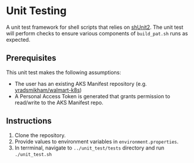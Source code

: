 # Unit Testing
A unit test framework for shell scripts that relies on [shUnit2](https://github.com/kward/shunit2). The unit test will perform checks to ensure various components of `build_pat.sh` runs as expected. 

## Prerequisites

This unit test makes the following assumptions:

- The user has an existing AKS Manifest repository (e.g. [yradsmikham/walmart-k8s](https://github.com/yradsmikham/walmart-k8s))
- A Personal Access Token is generated that grants permission to read/write to the AKS Manifest repo.

## Instructions

1. Clone the repository.
2. Provide values to environment variables in `environment.properties`.
3. In terrminal, navigate to  `../unit_test/tests` directory and run `./unit_test.sh`

